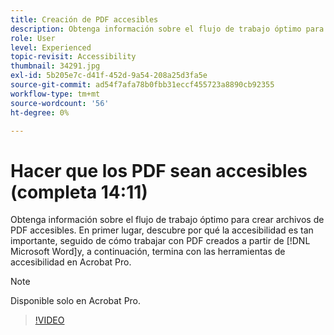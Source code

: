 ```yaml
---
title: Creación de PDF accesibles
description: Obtenga información sobre el flujo de trabajo óptimo para crear archivos de PDF accesibles
role: User
level: Experienced
topic-revisit: Accessibility
thumbnail: 34291.jpg
exl-id: 5b205e7c-d41f-452d-9a54-208a25d3fa5e
source-git-commit: ad54f7afa78b0fbb31eccf455723a8890cb92355
workflow-type: tm+mt
source-wordcount: '56'
ht-degree: 0%

---
```


# Hacer que los PDF sean accesibles (completa 14:11)

Obtenga información sobre el flujo de trabajo óptimo para crear archivos de PDF accesibles. En primer lugar, descubre por qué la accesibilidad es tan importante, seguido de cómo trabajar con PDF creados a partir de [!DNL Microsoft Word]y, a continuación, termina con las herramientas de accesibilidad en Acrobat Pro.

>[!NOTE]
>
>Disponible solo en Acrobat Pro.

>[!VIDEO](https://video.tv.adobe.com/v/34291?quality=12&learn=on&hidetitle=true)
